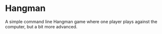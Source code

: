 # Hangman
A simple command line Hangman game where one player plays against the computer, but a bit more advanced.
